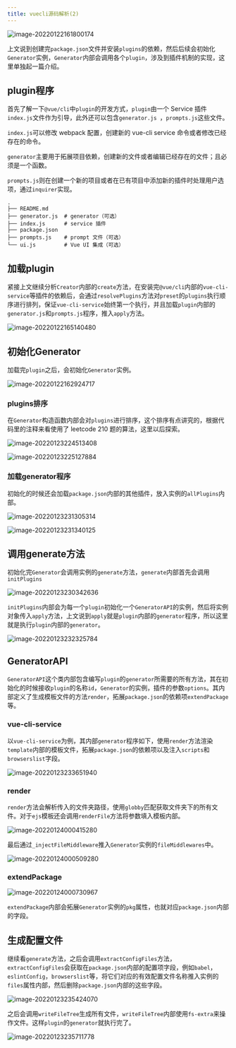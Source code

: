 ```yaml
---
title: vuecli源码解析(2)
---
```


![image-20220122161800174](../public/images/image-20220122161800174.png)

上文说到创建完`package.json`文件并安装`plugins`的依赖，然后后续会初始化`Generator`实例，`Generator`内部会调用各个`plugin`，涉及到插件机制的实现，这里单独起一篇介绍。

<!--truncate-->

## plugin程序

首先了解一下`@vue/cli`中`plugin`的开发方式，`plugin`由一个 Service 插件`index.js`文件作为引导，此外还可以包含`generator.js `，`prompts.js`这些文件。

`index.js`可以修改 webpack 配置，创建新的 vue-cli service 命令或者修改已经存在的命令。

`generator`主要用于拓展项目依赖，创建新的文件或者编辑已经存在的文件；且必须是一个函数。

`prompts.js`则在创建一个新的项目或者在已有项目中添加新的插件时处理用户选项，通过`inquirer`实现。

```shell
.
├── README.md
├── generator.js  # generator（可选）
├── index.js      # service 插件
├── package.json
├── prompts.js    # prompt 文件（可选）
└── ui.js         # Vue UI 集成（可选）
```

## 加载plugin

紧接上文继续分析`Creator`内部的`create`方法，在安装完`@vue/cli`内部的`vue-cli-service`等插件的依赖后，会通过`resolvePlugins`方法对`preset`的`plugins`执行顺序进行排列，保证`vue-cli-service`始终第一个执行，并且加载`plugin`内部的`generator.js`和`prompts.js`程序，推入`apply`方法。

![image-20220122165140480](../public/images/image-20220122165140480.png)

## 初始化Generator

加载完`plugin`之后，会初始化`Generator`实例。

![image-20220122162924717](../public/images/image-20220122162924717.png)

### plugins排序

在`Generator`构造函数内部会对`plugins`进行排序，这个排序有点讲究的，根据代码里的注释来看使用了 leetcode 210 题的算法，这里以后探索。

![image-20220123224513408](../public/images/image-20220123224513408.png)

![image-20220123225127884](../public/images/image-20220123225127884.png)

### 加载generator程序

初始化的时候还会加载`package.json`内部的其他插件，放入实例的`allPlugins`内部。

![image-20220123231305314](../public/images/image-20220123231305314.png)

![image-20220123231340125](../public/images/image-20220123231340125.png)

## 调用generate方法

初始化完`Generator`会调用实例的`generate`方法，`generate`内部首先会调用`initPlugins`

![image-20220123230342636](../public/images/image-20220123230342636.png)

`initPlugins`内部会为每一个`plugin`初始化一个`GeneratorAPI`的实例，然后将实例对象传入`apply`方法，上文说到`apply`就是`plugin`内部的`generator`程序，所以这里就是执行`plugin`内部的`generator`。

![image-20220123232325784](../public/images/image-20220123232325784.png)

## GeneratorAPI

`GeneratorAPI`这个类内部包含编写`plugin`的`generator`所需要的所有方法，其在初始化的时候接收`plugin`的名称`id`，`Generator`的实例，插件的参数`options`。其内部定义了生成模板文件的方法`render`，拓展`package.json`的依赖项`extendPackage`等。

### vue-cli-service

以`vue-cli-service`为例，其内部`generator`程序如下，使用`render`方法渲染`template`内部的模板文件，拓展`package.json`的依赖项以及注入`scripts`和`browserslist`字段。

![image-20220123233651940](../public/images/image-20220123233651940.png)

### render

`render`方法会解析传入的文件夹路径，使用`globby`匹配获取文件夹下的所有文件。对于`ejs`模板还会调用`renderFile`方法将参数填入模板内部。

![image-20220124000415280](../public/images/image-20220124000415280.png)

最后通过`_injectFileMiddleware`推入`Generator`实例的`fileMiddlewares`中。

![image-20220124000509280](../public/images/image-20220124000509280.png)

### extendPackage

![image-20220124000730967](../public/images/image-20220124000730967.png)

`extendPackage`内部会拓展`Generator`实例的`pkg`属性，也就对应`package.json`内部的字段。

## 生成配置文件

继续看`generate`方法，之后会调用`extractConfigFiles`方法，`extractConfigFiles`会获取在`package.json`内部的配置项字段，例如`babel`，`eslintConfig`，`browserslist`等，将它们对应的有效配置文件名称推入实例的`files`属性内部，然后删除`package.json`内部的这些字段。

![image-20220123235424070](../public/images/image-20220123235424070.png)

之后会调用`writeFileTree`生成所有文件，`writeFileTree`内部使用`fs-extra`来操作文件。这样`plugin`的`generator`就执行完了。

![image-20220123235711778](../public/images/image-20220123235711778.png)
